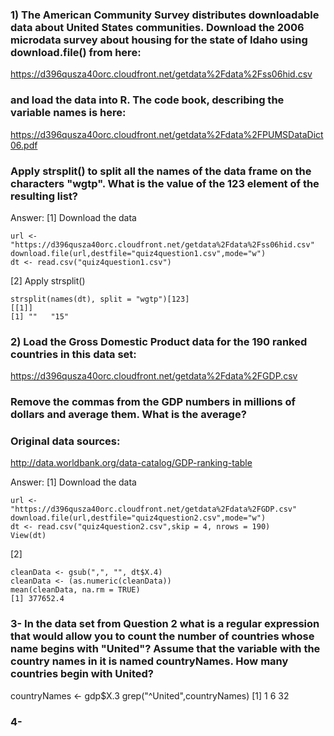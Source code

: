 ### 1) The American Community Survey distributes downloadable data about United States communities. Download the 2006 microdata survey about housing for the state of Idaho using download.file() from here:

https://d396qusza40orc.cloudfront.net/getdata%2Fdata%2Fss06hid.csv

### and load the data into R. The code book, describing the variable names is here:

https://d396qusza40orc.cloudfront.net/getdata%2Fdata%2FPUMSDataDict06.pdf

### Apply strsplit() to split all the names of the data frame on the characters "wgtp". What is the value of the 123 element of the resulting list?

Answer:
[1] Download the data
```[javascript]
url <- "https://d396qusza40orc.cloudfront.net/getdata%2Fdata%2Fss06hid.csv"
download.file(url,destfile="quiz4question1.csv",mode="w")
dt <- read.csv("quiz4question1.csv")
```
[2] Apply strsplit()
```[javascript]
strsplit(names(dt), split = "wgtp")[123]
[[1]]
[1] ""   "15"
```

### 2) Load the Gross Domestic Product data for the 190 ranked countries in this data set:

https://d396qusza40orc.cloudfront.net/getdata%2Fdata%2FGDP.csv

### Remove the commas from the GDP numbers in millions of dollars and average them. What is the average?

### Original data sources:

http://data.worldbank.org/data-catalog/GDP-ranking-table

Answer:
[1] Download the data
```[javascript]
url <- "https://d396qusza40orc.cloudfront.net/getdata%2Fdata%2FGDP.csv"
download.file(url,destfile="quiz4question2.csv",mode="w")
dt <- read.csv("quiz4question2.csv",skip = 4, nrows = 190)
View(dt)
```
[2]
```[javascript]
cleanData <- gsub(",", "", dt$X.4)
cleanData <- (as.numeric(cleanData))
mean(cleanData, na.rm = TRUE)
[1] 377652.4
```
### 3- In the data set from Question 2 what is a regular expression that would allow you to count the number of countries whose name begins with "United"? Assume that the variable with the country names in it is named countryNames. How many countries begin with United?

countryNames <- gdp$X.3
grep("^United",countryNames)
[1]  1  6 32

### 4- 

